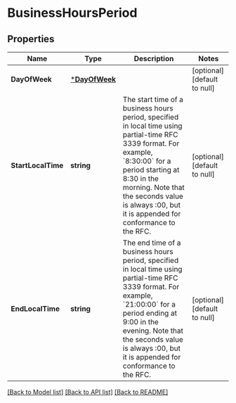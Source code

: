 # BusinessHoursPeriod

## Properties
Name | Type | Description | Notes
------------ | ------------- | ------------- | -------------
**DayOfWeek** | [***DayOfWeek**](DayOfWeek.md) |  | [optional] [default to null]
**StartLocalTime** | **string** | The start time of a business hours period, specified in local time using partial-time RFC 3339 format. For example, &#x60;8:30:00&#x60; for a period starting at 8:30 in the morning. Note that the seconds value is always :00, but it is appended for conformance to the RFC. | [optional] [default to null]
**EndLocalTime** | **string** | The end time of a business hours period, specified in local time using partial-time RFC 3339 format. For example, &#x60;21:00:00&#x60; for a period ending at 9:00 in the evening. Note that the seconds value is always :00, but it is appended for conformance to the RFC. | [optional] [default to null]

[[Back to Model list]](../README.md#documentation-for-models) [[Back to API list]](../README.md#documentation-for-api-endpoints) [[Back to README]](../README.md)

